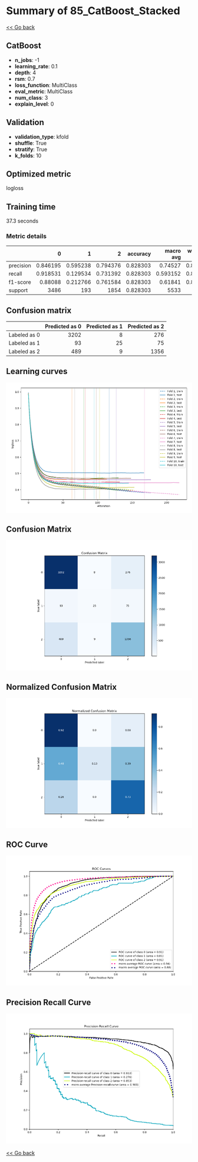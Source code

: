 # Summary of 85_CatBoost_Stacked

[<< Go back](../README.md)


## CatBoost
- **n_jobs**: -1
- **learning_rate**: 0.1
- **depth**: 4
- **rsm**: 0.7
- **loss_function**: MultiClass
- **eval_metric**: MultiClass
- **num_class**: 3
- **explain_level**: 0

## Validation
 - **validation_type**: kfold
 - **shuffle**: True
 - **stratify**: True
 - **k_folds**: 10

## Optimized metric
logloss

## Training time

37.3 seconds

### Metric details
|           |           0 |          1 |           2 |   accuracy |   macro avg |   weighted avg |   logloss |
|:----------|------------:|-----------:|------------:|-----------:|------------:|---------------:|----------:|
| precision |    0.846195 |   0.595238 |    0.794376 |   0.828303 |    0.74527  |       0.820077 |  0.449942 |
| recall    |    0.918531 |   0.129534 |    0.731392 |   0.828303 |    0.593152 |       0.828303 |  0.449942 |
| f1-score  |    0.88088  |   0.212766 |    0.761584 |   0.828303 |    0.61841  |       0.817601 |  0.449942 |
| support   | 3486        | 193        | 1854        |   0.828303 | 5533        |    5533        |  0.449942 |


## Confusion matrix
|              |   Predicted as 0 |   Predicted as 1 |   Predicted as 2 |
|:-------------|-----------------:|-----------------:|-----------------:|
| Labeled as 0 |             3202 |                8 |              276 |
| Labeled as 1 |               93 |               25 |               75 |
| Labeled as 2 |              489 |                9 |             1356 |

## Learning curves
![Learning curves](learning_curves.png)
## Confusion Matrix

![Confusion Matrix](confusion_matrix.png)


## Normalized Confusion Matrix

![Normalized Confusion Matrix](confusion_matrix_normalized.png)


## ROC Curve

![ROC Curve](roc_curve.png)


## Precision Recall Curve

![Precision Recall Curve](precision_recall_curve.png)



[<< Go back](../README.md)

